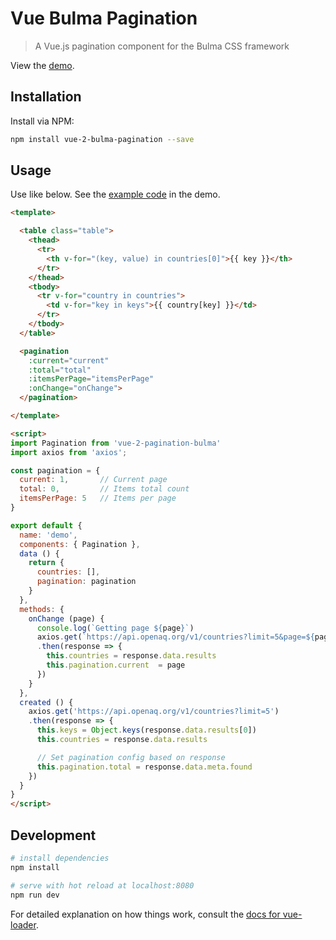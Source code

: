 # Vue Bulma Pagination

> A Vue.js pagination component for the Bulma CSS framework

View the [demo](https://www.roseware.io/vue-bulma-pagination/).

## Installation

Install via NPM:

``` bash
npm install vue-2-bulma-pagination --save
```

## Usage

Use like below. See the [example code](https://github.com/roseware/vue-bulma-pagination/blob/master/src/Demo.vue) in the demo.

``` html
<template>

  <table class="table">
    <thead>
      <tr>
        <th v-for="(key, value) in countries[0]">{{ key }}</th>
      </tr>
    </thead>
    <tbody>
      <tr v-for="country in countries">
        <td v-for="key in keys">{{ country[key] }}</td>
      </tr>
    </tbody>
  </table>

  <pagination
    :current="current"
    :total="total"
    :itemsPerPage="itemsPerPage"
    :onChange="onChange">
  </pagination>

</template>

<script>
import Pagination from 'vue-2-pagination-bulma'
import axios from 'axios';

const pagination = {
  current: 1,       // Current page
  total: 0,         // Items total count
  itemsPerPage: 5   // Items per page
}

export default {
  name: 'demo',
  components: { Pagination },
  data () {
    return {
      countries: [],
      pagination: pagination
    }
  },
  methods: {
    onChange (page) {
      console.log(`Getting page ${page}`)
      axios.get(`https://api.openaq.org/v1/countries?limit=5&page=${page}`)
      .then(response => {
        this.countries = response.data.results
        this.pagination.current  = page
      })
    }
  },
  created () {
    axios.get('https://api.openaq.org/v1/countries?limit=5')
    .then(response => {
      this.keys = Object.keys(response.data.results[0])
      this.countries = response.data.results

      // Set pagination config based on response
      this.pagination.total = response.data.meta.found
    })
  }
}
</script>
```

## Development

``` bash
# install dependencies
npm install

# serve with hot reload at localhost:8080
npm run dev
```

For detailed explanation on how things work, consult the [docs for vue-loader](http://vuejs.github.io/vue-loader).
